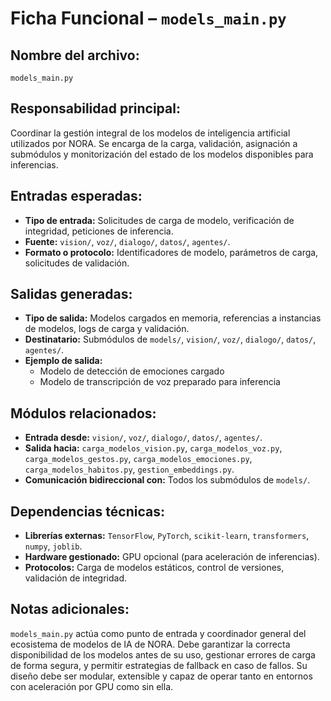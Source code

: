 # Ficha Funcional – `models_main.py`

## Nombre del archivo:
`models_main.py`

## Responsabilidad principal:
Coordinar la gestión integral de los modelos de inteligencia artificial utilizados por NORA. Se encarga de la carga, validación, asignación a submódulos y monitorización del estado de los modelos disponibles para inferencias.

## Entradas esperadas:
- **Tipo de entrada:** Solicitudes de carga de modelo, verificación de integridad, peticiones de inferencia.
- **Fuente:** `vision/`, `voz/`, `dialogo/`, `datos/`, `agentes/`.
- **Formato o protocolo:** Identificadores de modelo, parámetros de carga, solicitudes de validación.

## Salidas generadas:
- **Tipo de salida:** Modelos cargados en memoria, referencias a instancias de modelos, logs de carga y validación.
- **Destinatario:** Submódulos de `models/`, `vision/`, `voz/`, `dialogo/`, `datos/`, `agentes/`.
- **Ejemplo de salida:**
  - Modelo de detección de emociones cargado
  - Modelo de transcripción de voz preparado para inferencia

## Módulos relacionados:
- **Entrada desde:** `vision/`, `voz/`, `dialogo/`, `datos/`, `agentes/`.
- **Salida hacia:** `carga_modelos_vision.py`, `carga_modelos_voz.py`, `carga_modelos_gestos.py`, `carga_modelos_emociones.py`, `carga_modelos_habitos.py`, `gestion_embeddings.py`.
- **Comunicación bidireccional con:** Todos los submódulos de `models/`.

## Dependencias técnicas:
- **Librerías externas:** `TensorFlow`, `PyTorch`, `scikit-learn`, `transformers`, `numpy`, `joblib`.
- **Hardware gestionado:** GPU opcional (para aceleración de inferencias).
- **Protocolos:** Carga de modelos estáticos, control de versiones, validación de integridad.

## Notas adicionales:
`models_main.py` actúa como punto de entrada y coordinador general del ecosistema de modelos de IA de NORA. Debe garantizar la correcta disponibilidad de los modelos antes de su uso, gestionar errores de carga de forma segura, y permitir estrategias de fallback en caso de fallos. Su diseño debe ser modular, extensible y capaz de operar tanto en entornos con aceleración por GPU como sin ella.

